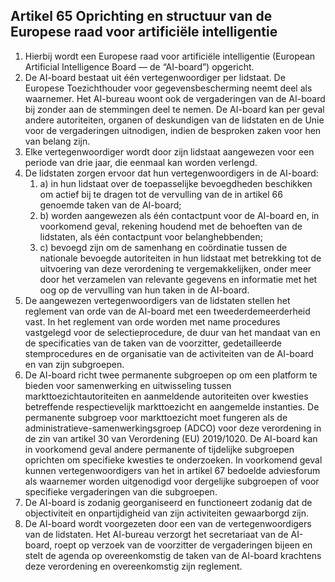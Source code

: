 ## Artikel 65 Oprichting en structuur van de Europese raad voor artificiële intelligentie

1. Hierbij wordt een Europese raad voor artificiële intelligentie (European Artificial Intelligence Board — de “AI-board”) opgericht.
2. De AI-board bestaat uit één vertegenwoordiger per lidstaat. De Europese Toezichthouder voor gegevensbescherming neemt deel als waarnemer. Het AI-bureau woont ook de vergaderingen van de AI-board bij zonder aan de stemmingen deel te nemen. De AI-board kan per geval andere autoriteiten, organen of deskundigen van de lidstaten en de Unie voor de vergaderingen uitnodigen, indien de besproken zaken voor hen van belang zijn.
3. Elke vertegenwoordiger wordt door zijn lidstaat aangewezen voor een periode van drie jaar, die eenmaal kan worden verlengd.
4. De lidstaten zorgen ervoor dat hun vertegenwoordigers in de AI-board:
   1. a) in hun lidstaat over de toepasselijke bevoegdheden beschikken om actief bij te dragen tot de vervulling van de in artikel 66 genoemde taken van de AI-board;
   2. b) worden aangewezen als één contactpunt voor de AI-board en, in voorkomend geval, rekening houdend met de behoeften van de lidstaten, als één contactpunt voor belanghebbenden;
   3. c) bevoegd zijn om de samenhang en coördinatie tussen de nationale bevoegde autoriteiten in hun lidstaat met betrekking tot de uitvoering van deze verordening te vergemakkelijken, onder meer door het verzamelen van relevante gegevens en informatie met het oog op de vervulling van hun taken in de AI-board.
5. De aangewezen vertegenwoordigers van de lidstaten stellen het reglement van orde van de AI-board met een tweederdemeerderheid vast. In het reglement van orde worden met name procedures vastgelegd voor de selectieprocedure, de duur van het mandaat van en de specificaties van de taken van de voorzitter, gedetailleerde stemprocedures en de organisatie van de activiteiten van de AI-board en van zijn subgroepen.
6. De AI-board richt twee permanente subgroepen op om een platform te bieden voor samenwerking en uitwisseling tussen markttoezichtautoriteiten en aanmeldende autoriteiten over kwesties betreffende respectievelijk markttoezicht en aangemelde instanties.
   De permanente subgroep voor markttoezicht moet fungeren als de administratieve-samenwerkingsgroep (ADCO) voor deze verordening in de zin van artikel 30 van Verordening (EU) 2019/1020.
   De AI-board kan in voorkomend geval andere permanente of tijdelijke subgroepen oprichten om specifieke kwesties te onderzoeken. In voorkomend geval kunnen vertegenwoordigers van het in artikel 67 bedoelde adviesforum als waarnemer worden uitgenodigd voor dergelijke subgroepen of voor specifieke vergaderingen van die subgroepen.
7. De AI-board is zodanig georganiseerd en functioneert zodanig dat de objectiviteit en onpartijdigheid van zijn activiteiten gewaarborgd zijn.
8. De AI-board wordt voorgezeten door een van de vertegenwoordigers van de lidstaten. Het AI-bureau verzorgt het secretariaat van de AI-board, roept op verzoek van de voorzitter de vergaderingen bijeen en stelt de agenda op overeenkomstig de taken van de AI-board krachtens deze verordening en overeenkomstig zijn reglement.

